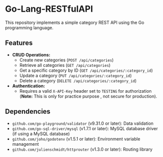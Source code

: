 # Go-Lang-RESTfulAPI

This repository implements a simple category REST API using the Go programming language.

## Features

- **CRUD Operations:**
    - Create new categories (`POST /api/categories`)
    - Retrieve all categories (`GET /api/categories`)
    - Get a specific category by ID (`GET /api/categories/:category_id`)
    - Update a category (`PUT /api/categories/:category_id`)
    - Delete a category (`DELETE /api/categories/:category_id`)
- **Authentication:**
    - Requires a valid `X-API-Key` header set to `TESTING` for authorization (**Note:** This is only for practice purpose , not secure for production).

## Dependencies

- `github.com/go-playground/validator` (v9.31.0 or later): Data validation
- `github.com/go-sql-driver/mysql` (v1.7.1 or later): MySQL database driver (if using a MySQL database)
- `github.com/joho/godotenv` (v1.5.1 or later): Environment variable management
- `github.com/julienschmidt/httprouter` (v1.3.0 or later): Routing library
